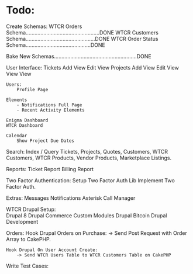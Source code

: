 Todo:
===============================================================================
Create Schemas:
    WTCR Orders Schema..................................................DONE
    WTCR Customers Schema...............................................DONE
    WTCR Order Status Schema............................................DONE

    
Bake New Schemas........................................................DONE
    
User Interface:
    Tickets
        Add View
        Edit View
    Projects
        Add View
        Edit View
        View View

    Users:
        Profile Page
        
    Elements
        - Notifications Full Page
        - Recent Activity Elements
       
    Enigma Dashboard
    WTCR Dashboard
    
    Calendar
        Show Project Due Dates 
        

Search:
    Index / Query Tickets, 
    Projects, 
    Quotes, 
    Customers, 
    WTCR Customers, 
    WTCR Products, 
    Vendor Products, 
    Marketplace Listings.

Reports:
    Ticket Report
    Billing Report

Two Factor Authentication:
    Setup Two Factor Auth Lib
    Implement Two Factor Auth.

Extras:
    Messages
    Notifications
    Asterisk Call Manager
    
WTCR Drupal Setup:    
    Drupal 8 
    Drupal Commerce
    Custom Modules
        Drupal Bitcoin
        Drupal Development        
        
Orders:
    Hook Drupal Orders on Purchase: 
        -> Send Post Request with Order Array to CakePHP.
        
    Hook Drupal On User Account Create:
        -> Send WTCR Users Table to WTCR Customers Table on CakePHP
        
Write Test Cases: